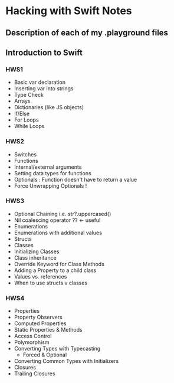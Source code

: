# Hacking with Swift Notes
## Description of each of my .playground files

## Introduction to Swift

### HWS1
- Basic var declaration
- Inserting var into strings
- Type Check
- Arrays
- Dictionaries (like JS objects)
- If/Else
- For Loops
- While Loops

### HWS2
- Switches
- Functions
- Internal/external arguments
- Setting data types for functions
- Optionals : Function doesn't have to return a value
- Force Unwrapping Optionals !

### HWS3
- Optional Chaining i.e. str?.uppercased()
- Nil coalescing operator ?? <- useful
- Enumerations
- Enumerations with additional values
- Structs
- Classes
- Initializing Classes
- Class inheritance
- Override Keyword for Class Methods
- Adding a Property to a child class
- Values vs. references
- When to use structs v classes

### HWS4
- Properties
- Property Observers
- Computed Properties
- Static Properties & Methods
- Access Control
- Polymorphism
- Converting Types with Typecasting
	- Forced & Optional
- Converting Common Types with Initializers
- Closures
- Trailing Closures
